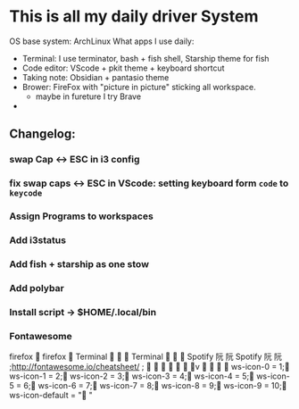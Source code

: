 # This is all my daily driver System
OS base system: ArchLinux 
What apps I use daily:
- Terminal: I use terminator, bash + fish shell, Starship theme for fish
- Code editor: VScode + pkit theme + keyboard shortcut
- Taking note: Obsidian + pantasio theme
- Brower: FireFox with "picture in picture" sticking all workspace.
  - maybe in fureture I try Brave
- 
## Changelog:



### swap Cap <-> ESC in i3 config
### fix swap caps <-> ESC in VScode: setting keyboard form `code` to `keycode`
### Assign Programs to workspaces
### Add i3status
### Add fish + starship as one stow
### Add polybar
### Install script -> $HOME/.local/bin


### Fontawesome 
firefox 
firefox 
Terminal   
Terminal   
Spotify 阮 阮
Spotify 阮 阮
;http://fontawesome.io/cheatsheet/
;       v     
ws-icon-0 = 1;
ws-icon-1 = 2;
ws-icon-2 = 3;
ws-icon-3 = 4;
ws-icon-4 = 5;
ws-icon-5 = 6;
ws-icon-6 = 7;
ws-icon-7 = 8;
ws-icon-8 = 9;
ws-icon-9 = 10;
ws-icon-default = " "